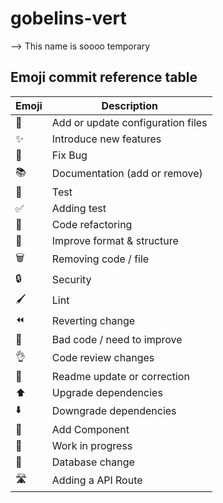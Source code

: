 # gobelins-vert
--> This name is soooo temporary

## Emoji commit reference table
| Emoji      | Description |
| ---------- | ----------- |
| 🔧         | Add or update configuration files       |
| ✨         | Introduce new features       |
| 🐞         | Fix Bug     |
| 📚         | Documentation (add or remove)    |
| 🚨         | Test     |
| ✅         | Adding test    |
| 🔨         | Code refactoring     |
| 🎨         | Improve format & structure    |
| 🗑         | Removing code / file     |
| 🔒         | Security        |
| 🖌         | Lint        |
| ⏪         | Reverting change        |
| 💩         | Bad code / need to improve        |
| 👌         | Code review changes        |
| 📄         | Readme update or correction       |
| ⬆️         | Upgrade dependencies       |
| ⬇️         | Downgrade dependencies       |
| 🧩         | Add Component    |
| 🚧         | Work in progress    |
| 🥞         | Database change   |
| 🛣         | Adding a API Route |
